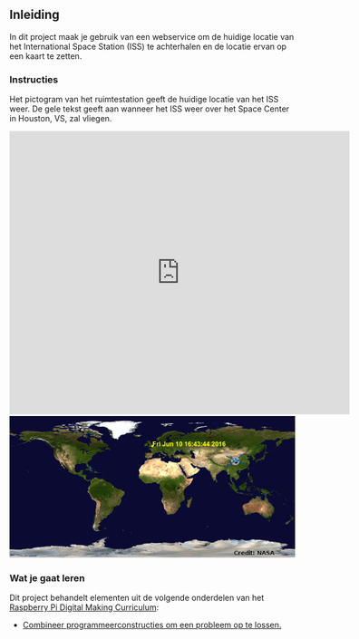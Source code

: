 ## Inleiding

In dit project maak je gebruik van een webservice om de huidige locatie van het International Space Station (ISS) te achterhalen en de locatie ervan op een kaart te zetten.

### Instructies

Het pictogram van het ruimtestation geeft de huidige locatie van het ISS weer. De gele tekst geeft aan wanneer het ISS weer over het Space Center in Houston, VS, zal vliegen.

<div class="trinket">
  <iframe src="https://trinket.io/embed/python/245cdabeb7?outputOnly=true&start=result" width="600" height="500" frameborder="0" marginwidth="0" marginheight="0" allowfullscreen>
  </iframe>
  <img src="images/iss-final.png">
</div>

### Wat je gaat leren

Dit project behandelt elementen uit de volgende onderdelen van het [Raspberry Pi Digital Making Curriculum](http://rpf.io/curriculum):

+ [Combineer programmeerconstructies om een ​​probleem op te lossen.](https://www.raspberrypi.org/curriculum/programming/builder)